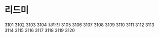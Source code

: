 # 리드미
3101
3102
3103
3104 김하진
3105
3106
3107
3108
3109
3110
3111 
3112
3113 
3114 
3115 
3116 
3117 
3118 
3119 
3120 
